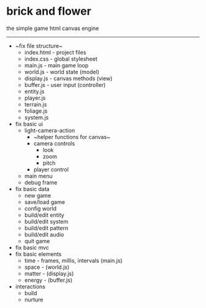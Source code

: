 # brick and flower
the simple game html canvas engine

---

- ~fix file structure~
  - index.html - project files
  - index.css - global stylesheet
  - main.js - main game loop
  - world.js - world state (model)
  - display.js - canvas methods (view)
  - buffer.js - user input (controller)
  - entity.js
  - player.js
  - terrain.js
  - foliage.js
  - system.js
- fix basic ui
  - light-camera-action
    - ~helper functions for canvas~
    - camera controls
      - look
      - zoom
      - pitch
    - player control
  - main menu
  - debug frame
- fix basic data
  - new game
  - save/load game
  - config world
  - build/edit entity
  - build/edit system
  - build/edit pattern
  - build/edit audio
  - quit game
- fix basic mvc
- fix basic elements
  - time - frames, millis, intervals (main.js)
  - space - (world.js)
  - matter - (display.js)
  - energy - (buffer.js)
- interactions
  - build
  - nurture